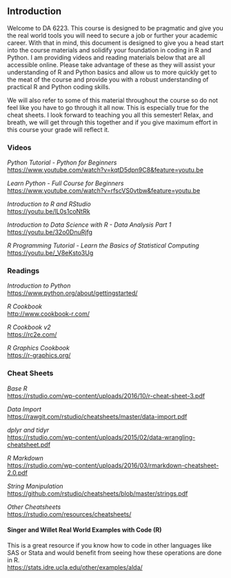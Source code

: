 ## Introduction

Welcome to DA 6223. This course is designed to be pragmatic and give you the real world tools you will need to secure a job or further your academic career. With that in mind, this document is designed to give you a head start into the course materials and solidify your foundation in coding in R and Python. I am providing videos and reading materials below that are all accessible online. Please take advantage of these as they will assist your understanding of R and Python basics and allow us to more quickly get to the meat of the course and provide you with a robust understanding of practical R and Python coding skills.

We will also refer to some of this material throughout the course so do not feel like you have to go through it all now. This is especially true for the cheat sheets. I look forward to teaching you all this semester! Relax, and breath, we will get through this together and if you give maximum effort in this course your grade will reflect it.

### **Videos**
*Python Tutorial - Python for Beginners*
  <br/>
  https://www.youtube.com/watch?v=kqtD5dpn9C8&feature=youtu.be

*Learn Python - Full Course for Beginners*
  <br/>
  https://www.youtube.com/watch?v=rfscVS0vtbw&feature=youtu.be

*Introduction to R and RStudio*  
  https://youtu.be/lL0s1coNtRk

*Introduction to Data Science with R - Data Analysis Part 1*  
  https://youtu.be/32o0DnuRjfg

*R Programming Tutorial - Learn the Basics of Statistical Computing*  
  https://youtu.be/_V8eKsto3Ug

### **Readings**
*Introduction to Python*
<br/>
  https://www.python.org/about/gettingstarted/
  
  *R Cookbook*  
  http://www.cookbook-r.com/
  
  *R Cookbook v2*  
  https://rc2e.com/
  
  *R Graphics Cookbook*  
  https://r-graphics.org/
  <br/>
  
  ### **Cheat Sheets**
  *Base R*  
  https://rstudio.com/wp-content/uploads/2016/10/r-cheat-sheet-3.pdf

*Data Import*  
  https://rawgit.com/rstudio/cheatsheets/master/data-import.pdf

*dplyr and tidyr*  
  https://rstudio.com/wp-content/uploads/2015/02/data-wrangling-cheatsheet.pdf

*R Markdown*  
  https://rstudio.com/wp-content/uploads/2016/03/rmarkdown-cheatsheet-2.0.pdf  

*String Manipulation*  
  https://github.com/rstudio/cheatsheets/blob/master/strings.pdf  

*Other Cheatsheets*  
  https://rstudio.com/resources/cheatsheets/  
  
  #### **Singer and Willet Real World Examples with Code (R)**
  This is a great resource if you know how to code in other languages like SAS or Stata and would benefit from seeing how these operations are done in R.
<br/>
  https://stats.idre.ucla.edu/other/examples/alda/  
  
  
  